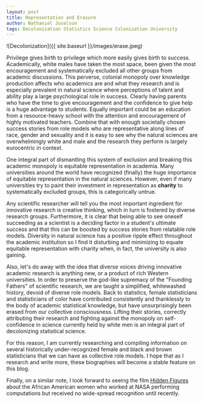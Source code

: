 ```yaml
---
layout: post
title: Representation and Erasure
author: Nathaniel Joselson
tags: Decolonization Statistics Science Colonization University
---
```


![Decolonization]({{ site.baseurl }}/images/erase.jpeg)

Privilege gives birth to privilege which more easily gives birth to success.
Academically, white males have taken the most space, been given the most encouragement and systematically excluded all other groups from academic discussions.
This perverse, colonial monopoly over knowledge production affects who academics are and what they research and is especially prevalent in natural science where perceptions of talent and ability play a large psychological role in success.
Clearly having parents who have the time to give encouragement and the confidence to give help is a huge advantage to students.
Equally important could be an education from a resource-heavy school with the attention and encouragement of highly motivated teachers.
Combine that with enough societally chosen success stories from role models who are representative along lines of race, gender and sexuality and it is easy to see why the natural sciences are overwhelmingly white and male and the research they perform is largely eurocentric in context.

One integral part of dismantling this system of exclusion and breaking this academic monopoly is equitable representation in academia. 
Many universities around the world have recognized (finally) the huge importance of equitable representation in the natural sciences.
However, even if many universities try to paint their investment in representation as **charity** to systematically excluded groups, this is categorically untrue.

Any scientific researcher will tell you the most important ingredient for innovative research is creative thinking, which in turn is fostered by diverse research groups.
Furthermore, it is clear that being able to see oneself succeeding as a scientist is a deciding factor in a student's ultimate success and that this can be boosted by success stories from relatable role models.
Diversity in natural science has a positive ripple effect throughout the academic institution so I find it disturbing and minimizing to equate equitable representation with charity when, in fact, the university is also gaining.

Also, let's do away with the idea that diverse voices driving innovative academic research is anything new, or a product of rich Western universities.
In order to preserve the god-like supremacy of the "Founding Fathers" of scientific research, we are taught a simplified, whitewashed history, devoid of diverse role models.
Back to statistics, female statisticians and statisticians of color have contributed consistently and thanklessly to the body of academic statistical knowledge, but have unsurprisingly been erased from our collective consciousness.
Lifting their stories, correctly attributing their research and fighting against the monopoly on self-confidence in science currently held by white men is an integral part of decolonizing statistical science.

For this reason, I am currently researching and compiling information on several historically under-recognized female and black and brown statisticians that we can have as collective role models.
I hope that as I research and write more, these biographies will become a stable feature on this blog.

Finally, on a similar note, I look forward to seeing the film [Hidden Figures](http://www.imdb.com/title/tt4846340/) about the African American women who worked at NASA performing computations but received no wide-spread recognition until recently.

